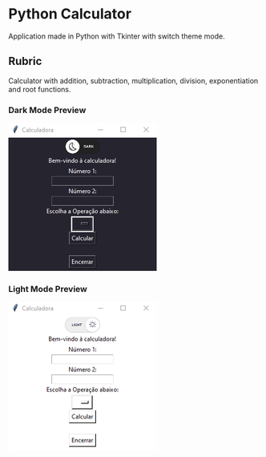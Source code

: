 # Python Calculator

Application made in Python with Tkinter with switch theme mode.

## Rubric 

Calculator with addition, subtraction, multiplication, division, exponentiation and root functions.

### Dark Mode Preview
![](darkprev.png)

### Light Mode Preview
![](lightprev.png)